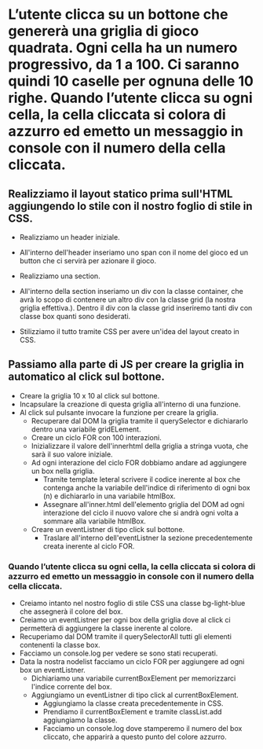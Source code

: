 # L’utente clicca su un bottone che genererà una griglia di gioco quadrata. Ogni cella ha un numero progressivo, da 1 a 100. Ci saranno quindi 10 caselle per ognuna delle 10 righe. Quando l’utente clicca su ogni cella, la cella cliccata si colora di azzurro ed emetto un messaggio in console con il numero della cella cliccata.

## Realizziamo il layout statico prima sull'HTML aggiungendo lo stile con il nostro foglio di stile in CSS.
  - Realizziamo un header iniziale.
  - All'interno dell'header inseriamo uno span con il nome del gioco ed un button che ci servirà per azionare il gioco.
  - Realizziamo una section.
  - All'interno della section inseriamo un div con la classe container, che avrà lo scopo di contenere un altro div con la classe grid (la nostra griglia effettiva.). Dentro il div con la classe grid inseriremo tanti div con classe box quanti sono desiderati.

- Stilizziamo il tutto tramite CSS per avere un'idea del layout creato in CSS.

## Passiamo alla parte di JS per creare la griglia in automatico al click sul bottone.

- Creare la griglia 10 x 10 al click sul bottone.
- Incapsulare la creazione di questa griglia all'interno di una funzione.
- Al click sul pulsante invocare la funzione per creare la griglia.
  - Recuperare dal DOM la griglia tramite il querySelector e dichiararlo dentro una variabile gridELement.
  - Creare un ciclo FOR con 100 interazioni.
  - Inizializzare il valore dell'innerhtml della griglia a stringa vuota, che sarà il suo valore iniziale.
  - Ad ogni interazione del ciclo FOR dobbiamo andare ad aggiungere un box nella griglia.
    - Tramite template leteral scrivere il codice inerente al box che contenga anche la variabile dell'indice di riferimento di ogni box (n) e dichiararlo in una variabile htmlBox.
    - Assegnare all'inner.html dell'elemento griglia del DOM ad ogni interazione del ciclo il nuovo valore che si andrà ogni volta a sommare alla variabile htmlBox.
  - Creare un eventListner di tipo click sul bottone.
     - Traslare all'interno dell'eventListner la sezione precedentemente creata inerente al ciclo FOR.

### Quando l’utente clicca su ogni cella, la cella cliccata si colora di azzurro ed emetto un messaggio in console con il numero della cella cliccata.
  - Creiamo intanto nel nostro foglio di stile CSS una classe bg-light-blue che assegnerà il colore del box.
  - Creiamo un eventListner per ogni box della griglia dove al click ci permetterà di aggiungere la classe inerente al colore.
   - Recuperiamo dal DOM tramite il querySelectorAll tutti gli elementi contenenti la classe box.
   - Facciamo un console.log per vedere se sono stati recuperati.
   - Data la nostra nodelist facciamo un ciclo FOR per aggiungere ad ogni box un eventListner.
     - Dichiariamo una variabile currentBoxElement per memorizzarci l'indice corrente del box.
     - Aggiungiamo un eventListner di tipo click al currentBoxElement.
        - Aggiungiamo la classe creata precedentemente in CSS.
        - Prendiamo il currentBoxElement e tramite classList.add aggiungiamo la classe.
        - Facciamo un console.log dove stamperemo il numero del box cliccato, che apparirà a questo punto del colore azzurro.